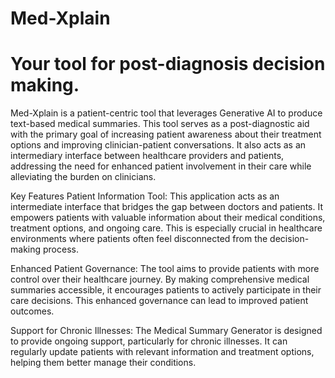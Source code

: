 # Med-Xplain
# Your tool for post-diagnosis decision making. 

Med-Xplain is a patient-centric tool that leverages Generative AI to produce text-based medical summaries. This tool serves as a post-diagnostic aid with the primary goal of increasing patient awareness about their treatment options and improving clinician-patient conversations. It also acts as an intermediary interface between healthcare providers and patients, addressing the need for enhanced patient involvement in their care while alleviating the burden on clinicians.

Key Features
Patient Information Tool: This application acts as an intermediate interface that bridges the gap between doctors and patients. It empowers patients with valuable information about their medical conditions, treatment options, and ongoing care. This is especially crucial in healthcare environments where patients often feel disconnected from the decision-making process.

Enhanced Patient Governance: The tool aims to provide patients with more control over their healthcare journey. By making comprehensive medical summaries accessible, it encourages patients to actively participate in their care decisions. This enhanced governance can lead to improved patient outcomes.

Support for Chronic Illnesses: The Medical Summary Generator is designed to provide ongoing support, particularly for chronic illnesses. It can regularly update patients with relevant information and treatment options, helping them better manage their conditions.

